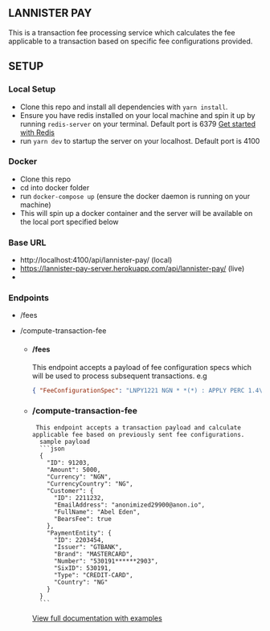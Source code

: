 ## LANNISTER PAY

This is a transaction fee processing service which calculates the fee applicable to a transaction based on specific fee configurations provided.

## SETUP

  ### Local Setup

  - Clone this repo and install all dependencies with `yarn install`.
  - Ensure you have redis installed on your local machine and spin it up by running `redis-server` on your terminal. Default port is 6379
    [Get started with Redis](https://redis.io/topics/quickstart)
  - run `yarn dev` to startup the server on your localhost. Default port is 4100

  ### Docker

  - Clone this repo
  - cd into docker folder
  - run `docker-compose up` (ensure the docker daemon is running on your machine)
  - This will spin up a docker container and the server will be available on the local port specified below

### Base URL

- http://localhost:4100/api/lannister-pay/ (local)
- https://lannister-pay-server.herokuapp.com/api/lannister-pay/ (live)
-

### Endpoints

- /fees
- /compute-transaction-fee

  - #### /fees

    This endpoint accepts a payload of fee configuration specs which will be used to process subsequent transactions.
    e.g

    ````json
    { "FeeConfigurationSpec": "LNPY1221 NGN * *(*) : APPLY PERC 1.4\nLNPY1222 NGN INTL CREDIT-CARD(VISA) : APPLY PERC 5.0\nLNPY1223 NGN LOCL CREDIT-CARD(*) : APPLY FLAT_PERC 50:1.4\nLNPY1224 NGN * BANK-ACCOUNT(*) : APPLY FLAT 100\nLNPY1225 NGN * USSD(MTN) : APPLY PERC 0.55"} ```

    ````

  - ### /compute-transaction-fee
         This endpoint accepts a transaction payload and calculate applicable fee based on previously sent fee configurations.
          sample payload
          ```json
          {
            "ID": 91203,
            "Amount": 5000,
            "Currency": "NGN",
            "CurrencyCountry": "NG",
            "Customer": {
              "ID": 2211232,
              "EmailAddress": "anonimized29900@anon.io",
              "FullName": "Abel Eden",
              "BearsFee": true
            },
            "PaymentEntity": {
              "ID": 2203454,
              "Issuer": "GTBANK",
              "Brand": "MASTERCARD",
              "Number": "530191******2903",
              "SixID": 530191,
              "Type": "CREDIT-CARD",
              "Country": "NG"
            }
          }
          ```
    [View full documentation with examples](https://documenter.getpostman.com/view/15425199/UVsPQQhs)
